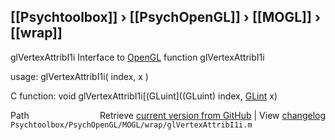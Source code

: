 ## [[Psychtoolbox]] &#8250; [[PsychOpenGL]] &#8250; [[MOGL]] &#8250; [[wrap]]

glVertexAttribI1i  Interface to [OpenGL](OpenGL) function glVertexAttribI1i  
  
usage:  glVertexAttribI1i( index, x )  
  
C function:  void glVertexAttribI1i[(GLuint]((GLuint) index, [GLint](GLint) x)  




<div class="code_header" style="text-align:right;">
  <span style="float:left;">Path&nbsp;&nbsp;</span> <span class="counter">Retrieve <a href=
  "https://raw.github.com/Psychtoolbox-3/Psychtoolbox-3/beta/Psychtoolbox/PsychOpenGL/MOGL/wrap/glVertexAttribI1i.m">current version from GitHub</a> | View <a href=
  "https://github.com/Psychtoolbox-3/Psychtoolbox-3/commits/beta/Psychtoolbox/PsychOpenGL/MOGL/wrap/glVertexAttribI1i.m">changelog</a></span>
</div>
<div class="code">
  <code>Psychtoolbox/PsychOpenGL/MOGL/wrap/glVertexAttribI1i.m</code>
</div>


